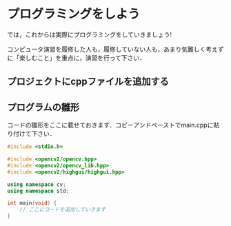 # プログラミングをしよう

では，これからは実際にプログラミングをしていきましょう!

コンピュータ演習を履修した人も，履修していない人も，あまり気難しく考えずに「楽しむこと」を重点に，演習を行って下さい．

## プロジェクトにcppファイルを追加する

## プログラムの雛形

コードの雛形をここに載せておきます．コピーアンドペーストでmain.cppに貼り付けて下さい．

```C++
#include <stdio.h>

#include <opencv2/opencv.hpp>
#include <opencv2/opencv_lib.hpp>
#include <opencv2/highgui/highgui.hpp>

using namespace cv;
using namespace std;

int main(void) {
    // ここにコードを追加していきます
}
```